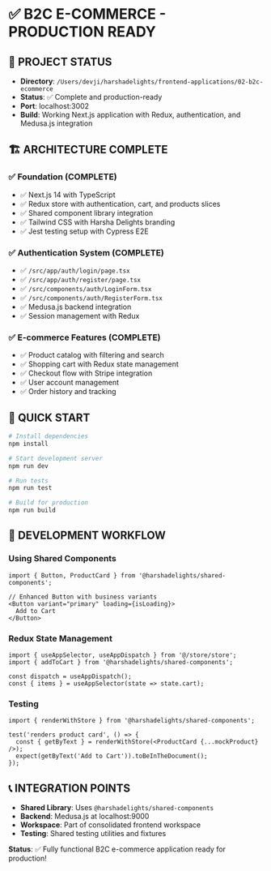 # ✅ B2C E-COMMERCE - PRODUCTION READY

## 🎯 PROJECT STATUS
- **Directory**: `/Users/devji/harshadelights/frontend-applications/02-b2c-ecommerce`
- **Status**: ✅ Complete and production-ready
- **Port**: localhost:3002
- **Build**: Working Next.js application with Redux, authentication, and Medusa.js integration

## 🏗️ ARCHITECTURE COMPLETE

### ✅ Foundation (COMPLETE)
- ✅ Next.js 14 with TypeScript
- ✅ Redux store with authentication, cart, and products slices
- ✅ Shared component library integration
- ✅ Tailwind CSS with Harsha Delights branding
- ✅ Jest testing setup with Cypress E2E

### ✅ Authentication System (COMPLETE)
- ✅ `/src/app/auth/login/page.tsx`
- ✅ `/src/app/auth/register/page.tsx`
- ✅ `/src/components/auth/LoginForm.tsx`
- ✅ `/src/components/auth/RegisterForm.tsx`
- ✅ Medusa.js backend integration
- ✅ Session management with Redux

### ✅ E-commerce Features (COMPLETE)
- ✅ Product catalog with filtering and search
- ✅ Shopping cart with Redux state management
- ✅ Checkout flow with Stripe integration
- ✅ User account management
- ✅ Order history and tracking

## 🚀 QUICK START

```bash
# Install dependencies
npm install

# Start development server
npm run dev

# Run tests
npm run test

# Build for production
npm run build
```

## 🔧 DEVELOPMENT WORKFLOW

### Using Shared Components
```tsx
import { Button, ProductCard } from '@harshadelights/shared-components';

// Enhanced Button with business variants
<Button variant="primary" loading={isLoading}>
  Add to Cart
</Button>
```

### Redux State Management
```tsx
import { useAppSelector, useAppDispatch } from '@/store/store';
import { addToCart } from '@harshadelights/shared-components';

const dispatch = useAppDispatch();
const { items } = useAppSelector(state => state.cart);
```

### Testing
```tsx
import { renderWithStore } from '@harshadelights/shared-components';

test('renders product card', () => {
  const { getByText } = renderWithStore(<ProductCard {...mockProduct} />);
  expect(getByText('Add to Cart')).toBeInTheDocument();
});
```

## 📞 INTEGRATION POINTS

- **Shared Library**: Uses `@harshadelights/shared-components`
- **Backend**: Medusa.js at localhost:9000
- **Workspace**: Part of consolidated frontend workspace
- **Testing**: Shared testing utilities and fixtures

**Status**: ✅ Fully functional B2C e-commerce application ready for production!
